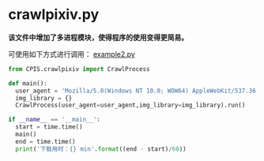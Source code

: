 # crawlpixiv.py
**该文件中增加了多进程模块，使得程序的使用变得更简易。**
    
可使用如下方式进行调用：
[example2.py](example2.py)
    
```python
from CPIS.crawlpixiv import CrawlProcess

def main():
  user_agent = 'Mozilla/5.0(Windows NT 10.0; WOW64) AppleWebKit/537.36 (KHTML, like Gecko) Chrome/63.0.3239.132 Safari/537.36'
  img_library = {}
  CrawlProcess(user_agent=user_agent,img_library=img_library).run()

if __name__ == '__main__':
  start = time.time()
  main()
  end = time.time()
  print('下载用时：{} min'.format((end - start)/60))
```
